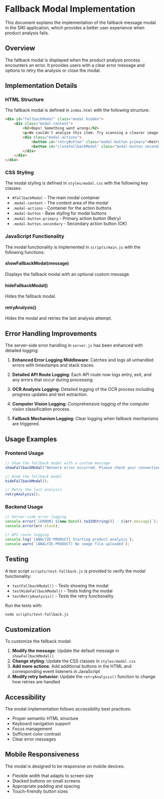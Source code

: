 # Fallback Modal Implementation

This document explains the implementation of the fallback message modal in the SIKI application, which provides a better user experience when product analysis fails.

## Overview

The fallback modal is displayed when the product analysis process encounters an error. It provides users with a clear error message and options to retry the analysis or close the modal.

## Implementation Details

### HTML Structure

The fallback modal is defined in `index.html` with the following structure:

```html
<div id="fallbackModal" class="modal hidden">
    <div class="modal-content">
        <h2>Oops! Something went wrong</h2>
        <p>We couldn't analyze this item. Try scanning a clearer image or select a product manually.</p>
        <div class="modal-actions">
            <button id="retryButton" class="modal-button primary">Retry</button>
            <button id="closeFallbackModal" class="modal-button secondary">OK</button>
        </div>
    </div>
</div>
```

### CSS Styling

The modal styling is defined in `styles/modal.css` with the following key classes:

- `#fallbackModal` - The main modal container
- `.modal-content` - The content area of the modal
- `.modal-actions` - Container for the action buttons
- `.modal-button` - Base styling for modal buttons
- `.modal-button.primary` - Primary action button (Retry)
- `.modal-button.secondary` - Secondary action button (OK)

### JavaScript Functionality

The modal functionality is implemented in `scripts/main.js` with the following functions:

#### showFallbackModal(message)
Displays the fallback modal with an optional custom message.

#### hideFallbackModal()
Hides the fallback modal.

#### retryAnalysis()
Hides the modal and retries the last analysis attempt.

## Error Handling Improvements

The server-side error handling in `server.js` has been enhanced with detailed logging:

1. **Enhanced Error Logging Middleware**: Catches and logs all unhandled errors with timestamps and stack traces.

2. **Detailed API Route Logging**: Each API route now logs entry, exit, and any errors that occur during processing.

3. **OCR Analysis Logging**: Detailed logging of the OCR process including progress updates and text extraction.

4. **Computer Vision Logging**: Comprehensive logging of the computer vision classification process.

5. **Fallback Mechanism Logging**: Clear logging when fallback mechanisms are triggered.

## Usage Examples

### Frontend Usage

```javascript
// Show the fallback modal with a custom message
showFallbackModal("Network error occurred. Please check your connection.");

// Hide the fallback modal
hideFallbackModal();

// Retry the last analysis
retryAnalysis();
```

### Backend Usage

```javascript
// Server-side error logging
console.error(`[ERROR] ${new Date().toISOString()} - ${err.message}`);
console.error(err.stack);

// API route logging
console.log(`[ANALYZE-PRODUCT] Starting product analysis`);
console.warn(`[ANALYZE-PRODUCT] No image file uploaded`);
```

## Testing

A test script `scripts/test-fallback.js` is provided to verify the modal functionality:

- `testFallbackModal()` - Tests showing the modal
- `testHideFallbackModal()` - Tests hiding the modal
- `testRetryAnalysis()` - Tests the retry functionality

Run the tests with:
```bash
node scripts/test-fallback.js
```

## Customization

To customize the fallback modal:

1. **Modify the message**: Update the default message in `showFallbackModal()`
2. **Change styling**: Update the CSS classes in `styles/modal.css`
3. **Add more actions**: Add additional buttons in the HTML and corresponding event listeners in JavaScript
4. **Modify retry behavior**: Update the `retryAnalysis()` function to change how retries are handled

## Accessibility

The modal implementation follows accessibility best practices:

- Proper semantic HTML structure
- Keyboard navigation support
- Focus management
- Sufficient color contrast
- Clear error messages

## Mobile Responsiveness

The modal is designed to be responsive on mobile devices:

- Flexible width that adapts to screen size
- Stacked buttons on small screens
- Appropriate padding and spacing
- Touch-friendly button sizes